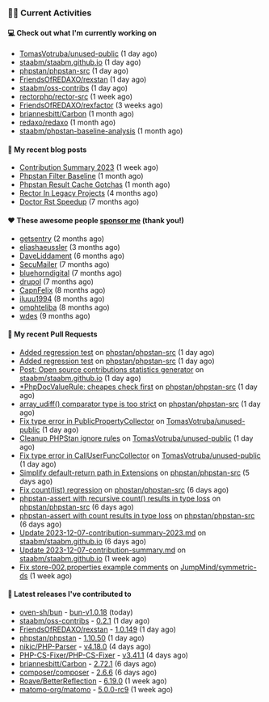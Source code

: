### 👨‍💻 Current Activities


#### 💻 Check out what I'm currently working on

- [TomasVotruba/unused-public](https://github.com/TomasVotruba/unused-public) (1 day ago)
- [staabm/staabm.github.io](https://github.com/staabm/staabm.github.io) (1 day ago)
- [phpstan/phpstan-src](https://github.com/phpstan/phpstan-src) (1 day ago)
- [FriendsOfREDAXO/rexstan](https://github.com/FriendsOfREDAXO/rexstan) (1 day ago)
- [staabm/oss-contribs](https://github.com/staabm/oss-contribs) (1 day ago)
- [rectorphp/rector-src](https://github.com/rectorphp/rector-src) (1 week ago)
- [FriendsOfREDAXO/rexfactor](https://github.com/FriendsOfREDAXO/rexfactor) (3 weeks ago)
- [briannesbitt/Carbon](https://github.com/briannesbitt/Carbon) (1 month ago)
- [redaxo/redaxo](https://github.com/redaxo/redaxo) (1 month ago)
- [staabm/phpstan-baseline-analysis](https://github.com/staabm/phpstan-baseline-analysis) (1 month ago)


#### 📜 My recent blog posts

- [Contribution Summary 2023](https://staabm.github.io/2023/12/07/contribution-summary-2023.html) (1 week ago)
- [Phpstan Filter Baseline](https://staabm.github.io/2023/10/30/phpstan-filter-baseline.html) (1 month ago)
- [Phpstan Result Cache Gotchas](https://staabm.github.io/2023/10/21/phpstan-result-cache-gotchas.html) (1 month ago)
- [Rector In Legacy Projects](https://staabm.github.io/2023/07/23/rector-in-legacy-projects.html) (4 months ago)
- [Doctor Rst Speedup](https://staabm.github.io/2023/05/18/doctor-rst-speedup.html) (7 months ago)


#### ❤️ These awesome people [sponsor me](https://github.com/sponsors/staabm) (thank you!)

- [getsentry](https://github.com/getsentry) (2 months ago)
- [eliashaeussler](https://github.com/eliashaeussler) (3 months ago)
- [DaveLiddament](https://github.com/DaveLiddament) (6 months ago)
- [SecuMailer](https://github.com/SecuMailer) (7 months ago)
- [bluehorndigital](https://github.com/bluehorndigital) (7 months ago)
- [drupol](https://github.com/drupol) (7 months ago)
- [CapnFelix](https://github.com/CapnFelix) (8 months ago)
- [iluuu1994](https://github.com/iluuu1994) (8 months ago)
- [omphteliba](https://github.com/omphteliba) (8 months ago)
- [wdes](https://github.com/wdes) (9 months ago)


#### 🔨 My recent Pull Requests

- [Added regression test](https://github.com/phpstan/phpstan-src/pull/2827) on [phpstan/phpstan-src](https://github.com/phpstan/phpstan-src) (1 day ago)
- [Added regression test](https://github.com/phpstan/phpstan-src/pull/2826) on [phpstan/phpstan-src](https://github.com/phpstan/phpstan-src) (1 day ago)
- [Post: Open source contributions statistics generator](https://github.com/staabm/staabm.github.io/pull/107) on [staabm/staabm.github.io](https://github.com/staabm/staabm.github.io) (1 day ago)
- [*PhpDocValueRule: cheapes check first](https://github.com/phpstan/phpstan-src/pull/2824) on [phpstan/phpstan-src](https://github.com/phpstan/phpstan-src) (1 day ago)
- [array_udiff() comparator type is too strict](https://github.com/phpstan/phpstan-src/pull/2822) on [phpstan/phpstan-src](https://github.com/phpstan/phpstan-src) (1 day ago)
- [Fix type error in PublicPropertyCollector](https://github.com/TomasVotruba/unused-public/pull/94) on [TomasVotruba/unused-public](https://github.com/TomasVotruba/unused-public) (1 day ago)
- [Cleanup PHPStan ignore rules](https://github.com/TomasVotruba/unused-public/pull/93) on [TomasVotruba/unused-public](https://github.com/TomasVotruba/unused-public) (1 day ago)
- [Fix type error in CallUserFuncCollector](https://github.com/TomasVotruba/unused-public/pull/92) on [TomasVotruba/unused-public](https://github.com/TomasVotruba/unused-public) (1 day ago)
- [Simplify default-return path in Extensions](https://github.com/phpstan/phpstan-src/pull/2816) on [phpstan/phpstan-src](https://github.com/phpstan/phpstan-src) (5 days ago)
- [Fix count(list) regression](https://github.com/phpstan/phpstan-src/pull/2813) on [phpstan/phpstan-src](https://github.com/phpstan/phpstan-src) (6 days ago)
- [phpstan-assert with recursive count() results in type loss](https://github.com/phpstan/phpstan-src/pull/2812) on [phpstan/phpstan-src](https://github.com/phpstan/phpstan-src) (6 days ago)
- [phpstan-assert with count results in type loss](https://github.com/phpstan/phpstan-src/pull/2811) on [phpstan/phpstan-src](https://github.com/phpstan/phpstan-src) (6 days ago)
- [Update 2023-12-07-contribution-summary-2023.md](https://github.com/staabm/staabm.github.io/pull/106) on [staabm/staabm.github.io](https://github.com/staabm/staabm.github.io) (6 days ago)
- [Update 2023-12-07-contribution-summary.md](https://github.com/staabm/staabm.github.io/pull/105) on [staabm/staabm.github.io](https://github.com/staabm/staabm.github.io) (1 week ago)
- [Fix store-002.properties example comments](https://github.com/JumpMind/symmetric-ds/pull/191) on [JumpMind/symmetric-ds](https://github.com/JumpMind/symmetric-ds) (1 week ago)


#### 🔭 Latest releases I've contributed to

- [oven-sh/bun](https://github.com/oven-sh/bun) - [bun-v1.0.18](https://github.com/oven-sh/bun/releases/tag/bun-v1.0.18) (today)
- [staabm/oss-contribs](https://github.com/staabm/oss-contribs) - [0.2.1](https://github.com/staabm/oss-contribs/releases/tag/0.2.1) (1 day ago)
- [FriendsOfREDAXO/rexstan](https://github.com/FriendsOfREDAXO/rexstan) - [1.0.149](https://github.com/FriendsOfREDAXO/rexstan/releases/tag/1.0.149) (1 day ago)
- [phpstan/phpstan](https://github.com/phpstan/phpstan) - [1.10.50](https://github.com/phpstan/phpstan/releases/tag/1.10.50) (1 day ago)
- [nikic/PHP-Parser](https://github.com/nikic/PHP-Parser) - [v4.18.0](https://github.com/nikic/PHP-Parser/releases/tag/v4.18.0) (4 days ago)
- [PHP-CS-Fixer/PHP-CS-Fixer](https://github.com/PHP-CS-Fixer/PHP-CS-Fixer) - [v3.41.1](https://github.com/PHP-CS-Fixer/PHP-CS-Fixer/releases/tag/v3.41.1) (4 days ago)
- [briannesbitt/Carbon](https://github.com/briannesbitt/Carbon) - [2.72.1](https://github.com/briannesbitt/Carbon/releases/tag/2.72.1) (6 days ago)
- [composer/composer](https://github.com/composer/composer) - [2.6.6](https://github.com/composer/composer/releases/tag/2.6.6) (6 days ago)
- [Roave/BetterReflection](https://github.com/Roave/BetterReflection) - [6.19.0](https://github.com/Roave/BetterReflection/releases/tag/6.19.0) (1 week ago)
- [matomo-org/matomo](https://github.com/matomo-org/matomo) - [5.0.0-rc9](https://github.com/matomo-org/matomo/releases/tag/5.0.0-rc9) (1 week ago)
